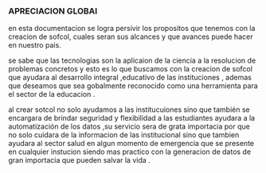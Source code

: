 
### APRECIACION GLOBAl


en esta documentacion se logra persivir los  propositos que tenemos con la creacion de sofcol, cuales seran sus alcances 
y que avances puede hacer en nuestro pais.

se sabe que las tecnologias son la aplicaion de la ciencia a la resolucion de problemas concretos y esto es lo que buscamos 
con la creacion de sofcol que ayudara al  desarrollo integral ,educativo de las instituciones ,
ademas que deseamos que sea gobalmente reconocido como una herramienta para el sector de la educacion .

al crear sotcol no solo ayudamos a las institucuiones sino que  también se  encargara de brindar  seguridad y flexibilidad a 
las estudiantes ayudara a la automatización de los datos   ,su servicio sera de grata importacia por que no solo cuidara de la informacion de las institucional sino que tambien ayudara al sector salud en algun momento de emergencia que se presente en cualquier instucion siendo mas practico con la generacion de datos de gran importacia que pueden salvar la vida .

